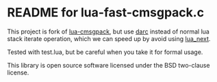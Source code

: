 README for lua-fast-cmsgpack.c
===
This project is fork of [lua-cmsgpack](https://github.com/antirez/lua-cmsgpack), but use [darc](https://github.com/hdiedrich/darc) instead of normal
lua stack iterate operation, which we can speed up by avoid using [lua\_next](http://pgl.yoyo.org/luai/i/lua_next).

Tested with test.lua, but be careful when you take it for formal usage.

This library is open source software licensed under the BSD two-clause license.
